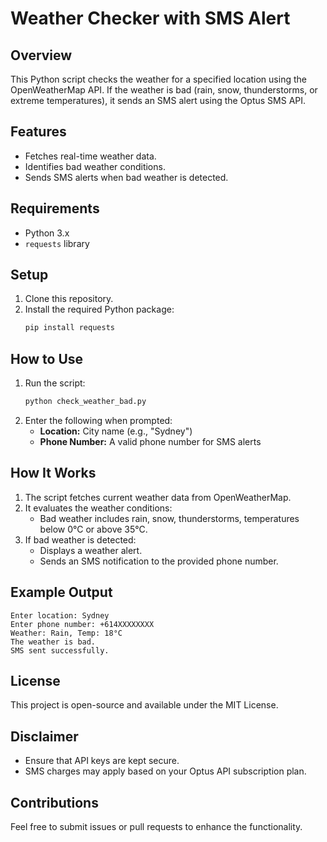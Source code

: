 # Weather Checker with SMS Alert

## Overview

This Python script checks the weather for a specified location using the OpenWeatherMap API. If the weather is bad (rain, snow, thunderstorms, or extreme temperatures), it sends an SMS alert using the Optus SMS API.

## Features

- Fetches real-time weather data.
- Identifies bad weather conditions.
- Sends SMS alerts when bad weather is detected.

## Requirements

- Python 3.x
- `requests` library

## Setup

1. Clone this repository.
2. Install the required Python package:
   ```bash
   pip install requests
   ```

## How to Use

1. Run the script:
   ```bash
   python check_weather_bad.py
   ```
2. Enter the following when prompted:
   - **Location:** City name (e.g., "Sydney")
   - **Phone Number:** A valid phone number for SMS alerts

## How It Works

1. The script fetches current weather data from OpenWeatherMap.
2. It evaluates the weather conditions:
   - Bad weather includes rain, snow, thunderstorms, temperatures below 0°C or above 35°C.
3. If bad weather is detected:
   - Displays a weather alert.
   - Sends an SMS notification to the provided phone number.

## Example Output
```
Enter location: Sydney
Enter phone number: +614XXXXXXXX
Weather: Rain, Temp: 18°C
The weather is bad.
SMS sent successfully.
```

## License
This project is open-source and available under the MIT License.

## Disclaimer
- Ensure that API keys are kept secure.
- SMS charges may apply based on your Optus API subscription plan.

## Contributions
Feel free to submit issues or pull requests to enhance the functionality.
